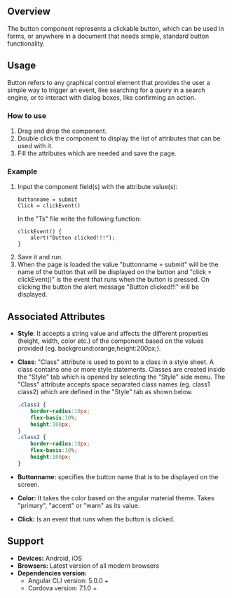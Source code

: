 ## Overview 
The button component represents a clickable button, which can be used in forms, or anywhere in a document that needs simple, standard button functionality.

## Usage
Button refers to any graphical control element that provides the user a simple way to trigger an event, like searching for a query in a search engine, or to interact with dialog boxes, like confirming an action.

### How to use   
1. Drag and drop the component. 
2. Double click the component to display the list of attributes that can be used with it.
3. Fill the attributes which are needed and save the page.

### Example 
1. Input the component field(s) with the attribute value(s):
    ``` 
    buttonname = submit
    Click = clickEvent()
    ```
    In the "Ts" file write the following function:
    ```
    clickEvent() { 
        alert("Button clicked!!!");
    }
    ```
2. Save it and run.
3. When the page is loaded the value "buttonname = submit" will be the name of the button that will be displayed on the button and "click = clickEvent()" is the event that runs when the button is pressed. On clicking the button the alert message "Button clicked!!!" will be displayed.

## Associated Attributes
- **Style**: It accepts a string value and affects the different properties (height, width, color etc.) of the component based on the values provided (eg. background:orange;height:200px;).

- **Class**: "Class" attribute is used to point to a class in a style sheet. A class contains one or more style statements. Classes are created inside the "Style" tab which is opened by selecting the "Style" side menu. The "Class" attribute accepts space separated class names (eg. class1 class2) which are defined in the "Style" tab as shown below.
    ```css
    .class1 {
        border-radius:10px;
        flex-basis:10%;
        height:100px;
    }
    .class2 {
        border-radius:10px;
        flex-basis:10%;
        height:100px;
    }
    
    ```
- **Buttonname:** specifies the button name that is to be displayed on the screen.
- **Color:** It takes the color based on the angular material theme. Takes "primary", "accent" or "warn" as its value.
- **Click:** Is an event that runs when the button is clicked.

## Support
- **Devices:** Android, iOS
- **Browsers:**  Latest version of all modern browsers
- **Dependencies version:** 
    - Angular CLI version: 5.0.0 + 
    - Cordova version: 7.1.0 +

